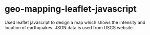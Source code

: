 # geo-mapping-leaflet-javascript
Used leaflet javascript to design a map which shows the intensity and location of earthquakes. JSON data is used from USGS website.
